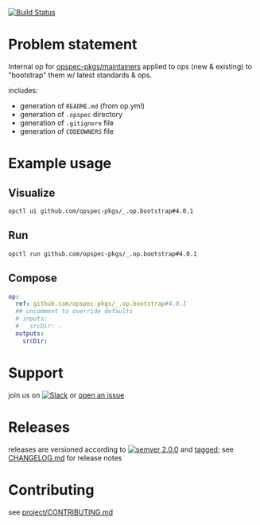 [![Build Status](https://github.com/opspec-pkgs/_.op.bootstrap/workflows/build/badge.svg?branch=master)](https://github.com/opspec-pkgs/_.op.bootstrap/actions?query=workflow%3Abuild+branch%3Amaster)

# Problem statement

Internal op for [opspec-pkgs/maintainers](https://github.com/orgs/opspec-pkgs/teams/maintainers) 
applied to ops (new & existing) to "bootstrap" them w/ latest standards & ops.

includes:
- generation of `README.md` (from op.yml)
- generation of `.opspec` directory
- generation of `.gitignore` file
- generation of `CODEOWNERS` file


# Example usage

## Visualize

```shell
opctl ui github.com/opspec-pkgs/_.op.bootstrap#4.0.1
```

## Run

```
opctl run github.com/opspec-pkgs/_.op.bootstrap#4.0.1
```

## Compose

```yaml
op:
  ref: github.com/opspec-pkgs/_.op.bootstrap#4.0.1
  ## uncomment to override defaults
  # inputs:
  #   srcDir: .
  outputs:
    srcDir:
```

# Support

join us on
[![Slack](https://img.shields.io/badge/slack-opctl-E01563.svg)](https://join.slack.com/t/opctl/shared_invite/zt-51zodvjn-Ul_UXfkhqYLWZPQTvNPp5w)
or
[open an issue](https://github.com/opspec-pkgs/_.op.bootstrap/issues)

# Releases

releases are versioned according to
[![semver 2.0.0](https://img.shields.io/badge/semver-2.0.0-brightgreen.svg)](http://semver.org/spec/v2.0.0.html)
and [tagged](https://git-scm.com/book/en/v2/Git-Basics-Tagging); see
[CHANGELOG.md](CHANGELOG.md) for release notes

# Contributing

see
[project/CONTRIBUTING.md](https://github.com/opspec-pkgs/project/blob/master/CONTRIBUTING.md)

